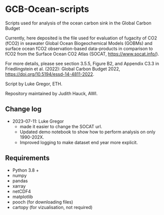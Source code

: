 # GCB-Ocean-scripts

Scripts used for analysis of the ocean carbon sink in the Global Carbon Budget

Currently, here deposited is the file used for evaluation of fugacity of CO2 (fCO2) in seawater Global Ocean Biogeochemical Models (GOBMs) and surface ocean fCO2 observation-based data-products in comparison to fCO2 from the Surface Ocean CO2 Atlas (SOCAT, https://www.socat.info/).

For more details, please see section 3.5.5, Figure B2, and Appendix C3.3 in Friedlingstein et al. (2022): Global Carbon Budget 2022, https://doi.org/10.5194/essd-14-4811-2022.

Script by Luke Gregor, ETH.

Repository maintained by Judith Hauck, AWI.

## Change log

- 2023-07-11: Luke Gregor
  - made it easier to change the SOCAT url.
  - Updated demo notebook to show how to perform analysis on only 1990-202X.
  - Improved logging to make dataset end year more explicit.

## Requirements

- Python 3.8 +
- numpy
- pandas
- xarray
- netCDF4
- matplotlib
- pooch (for downloading files)
- cartopy (for vizualisation, not required)
